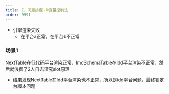 ```yaml
---
title: I、问题排查-单变量控制法
order: 9991
---
```

+ 引擎渲染失败
  + 在平台a正常，在平台b不正常


### 场景1
NextTable在低代码平台渲染正常，ImcSchemaTable在Idd平台渲染不正常，然后就浪费了2人日去深究slot原理
+ 结果发现NextTable在Idd平台渲染也不正常，所以是idd平台问题，最终锁定为版本问题